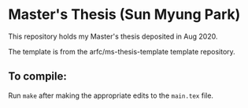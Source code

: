 # Master's Thesis (Sun Myung Park)
This repository holds my Master's thesis deposited in Aug 2020.

The template is from the arfc/ms-thesis-template template repository.

## To compile:
Run `make` after making the appropriate edits to the `main.tex` file.
